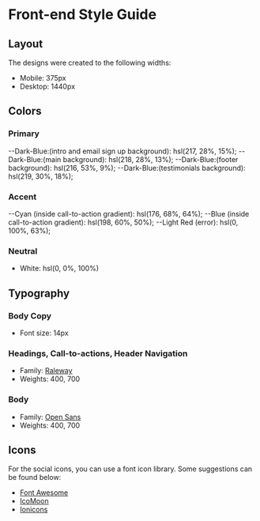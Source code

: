 # Front-end Style Guide

## Layout

The designs were created to the following widths:

- Mobile: 375px
- Desktop: 1440px

## Colors

### Primary

--Dark-Blue:(intro and email sign up background): hsl(217, 28%, 15%);
--Dark-Blue:(main background): hsl(218, 28%, 13%);
--Dark-Blue:(footer background): hsl(216, 53%, 9%);
--Dark-Blue:(testimonials background): hsl(219, 30%, 18%);

### Accent

--Cyan (inside call-to-action gradient): hsl(176, 68%, 64%);
--Blue (inside call-to-action gradient): hsl(198, 60%, 50%);
--Light Red (error): hsl(0, 100%, 63%);

### Neutral

- White: hsl(0, 0%, 100%)

## Typography

### Body Copy

- Font size: 14px

### Headings, Call-to-actions, Header Navigation

- Family: [Raleway](https://fonts.google.com/specimen/Raleway)
- Weights: 400, 700

### Body

- Family: [Open Sans](https://fonts.google.com/specimen/Open+Sans)
- Weights: 400, 700

## Icons

For the social icons, you can use a font icon library. Some suggestions can be found below:

- [Font Awesome](https://fontawesome.com/)
- [IcoMoon](https://icomoon.io/)
- [Ionicons](https://ionicons.com/)